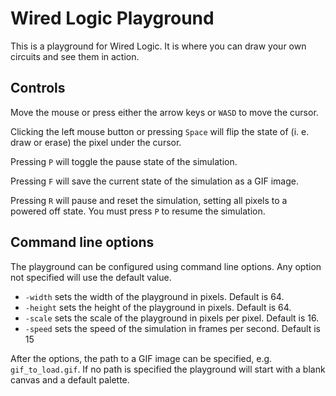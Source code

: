 Wired Logic Playground
======================
This is a playground for Wired Logic. It is where you can draw your own circuits and see them in action.

Controls
--------
Move the mouse or press either the arrow keys or `WASD` to move the cursor.

Clicking the left mouse button or pressing `Space` will flip the state of (i. e. draw or erase) the pixel under the cursor. 

Pressing `P` will toggle the pause state of the simulation.

Pressing `F` will save the current state of the simulation as a GIF image.

Pressing `R` will pause and reset the simulation, setting all pixels to a powered off state. You must press `P` to resume the simulation.

Command line options
--------------------
The playground can be configured using command line options. Any option not specified will use the default value.
- `-width` sets the width of the playground in pixels. Default is 64.
- `-height` sets the height of the playground in pixels. Default is 64.
- `-scale` sets the scale of the playground in pixels per pixel. Default is 16.
- `-speed` sets the speed of the simulation in frames per second. Default is 15

After the options, the path to a GIF image can be specified, e.g. `gif_to_load.gif`. If no path is specified the playground will start with a blank canvas and a default palette.
